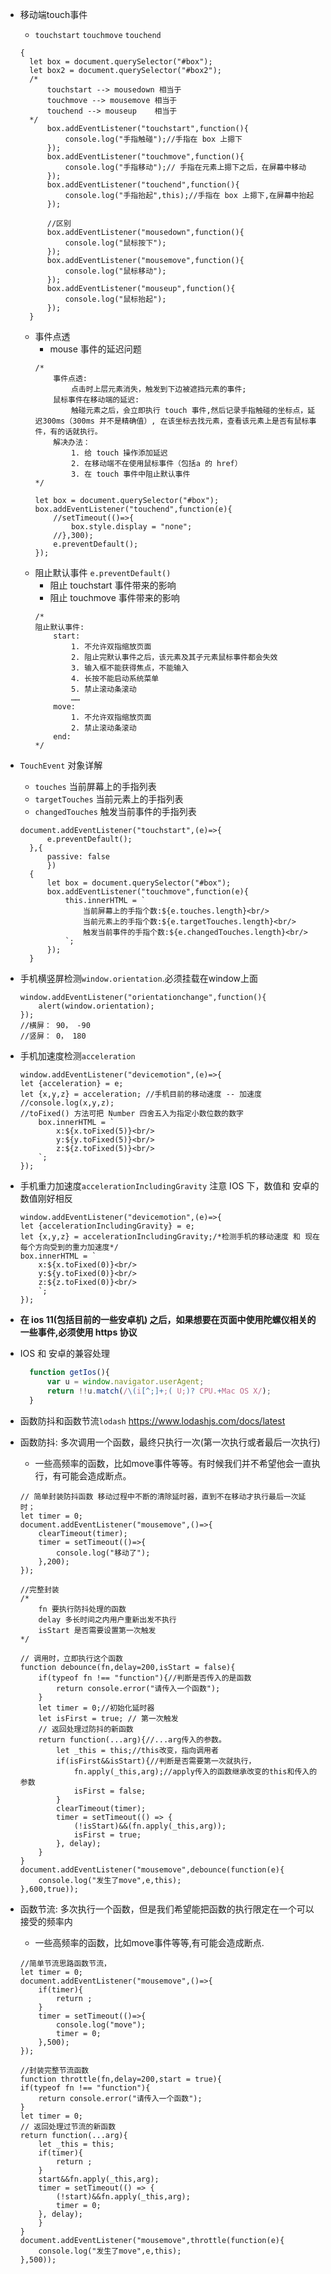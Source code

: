 - 移动端touch事件 
  - `touchstart` `touchmove` `touchend`
  ``` JS
  {
    let box = document.querySelector("#box");
    let box2 = document.querySelector("#box2");
    /*
        touchstart --> mousedown 相当于
        touchmove --> mousemove 相当于
        touchend --> mouseup    相当于
    */  
        box.addEventListener("touchstart",function(){
            console.log("手指触碰");//手指在 box 上摁下
        });
        box.addEventListener("touchmove",function(){
            console.log("手指移动");// 手指在元素上摁下之后，在屏幕中移动
        });
        box.addEventListener("touchend",function(){
            console.log("手指抬起",this);//手指在 box 上摁下,在屏幕中抬起
        });

        //区别
        box.addEventListener("mousedown",function(){
            console.log("鼠标按下");
        });
        box.addEventListener("mousemove",function(){
            console.log("鼠标移动");
        });
        box.addEventListener("mouseup",function(){
            console.log("鼠标抬起");
        });
    }
     ```
  - 事件点透
    - mouse 事件的延迟问题
    ``` JS
    /*
        事件点透:
            点击时上层元素消失，触发到下边被遮挡元素的事件;
        鼠标事件在移动端的延迟:
            触碰元素之后，会立即执行 touch 事件,然后记录手指触碰的坐标点，延迟300ms（300ms 并不是精确值）, 在该坐标去找元素，查看该元素上是否有鼠标事件，有的话就执行。 
        解决办法：
            1. 给 touch 操作添加延迟
            2. 在移动端不在使用鼠标事件（包括a 的 href） 
            3. 在 touch 事件中阻止默认事件      
    */

    let box = document.querySelector("#box");
    box.addEventListener("touchend",function(e){
        //setTimeout(()=>{
            box.style.display = "none";
        //},300);
        e.preventDefault();
    });
    ```
  - 阻止默认事件 `e.preventDefault()`
    - 阻止 touchstart 事件带来的影响
    - 阻止 touchmove 事件带来的影响
    ``` JS
    /*
    阻止默认事件:
        start:
            1. 不允许双指缩放页面
            2. 阻止完默认事件之后，该元素及其子元素鼠标事件都会失效
            3. 输入框不能获得焦点，不能输入
            4. 长按不能启动系统菜单
            5. 禁止滚动条滚动
            ……
        move: 
            1. 不允许双指缩放页面
            2. 禁止滚动条滚动
        end:           
    */
    ```
    
- `TouchEvent` 对象详解
  - `touches` 当前屏幕上的手指列表
  - `targetTouches` 当前元素上的手指列表
  - `changedTouches` 触发当前事件的手指列表
  ``` JS
  document.addEventListener("touchstart",(e)=>{
        e.preventDefault();
    },{
        passive: false
        })     
    {
        let box = document.querySelector("#box");
        box.addEventListener("touchmove",function(e){
            this.innerHTML = `
                当前屏幕上的手指个数:${e.touches.length}<br/>
                当前元素上的手指个数:${e.targetTouches.length}<br/>
                触发当前事件的手指个数:${e.changedTouches.length}<br/>
            `;
        });
    }
  ```
- 手机横竖屏检测`window.orientation`.必须挂载在window上面
    ``` JS
    window.addEventListener("orientationchange",function(){
        alert(window.orientation);
    });
    //横屏： 90， -90 
    //竖屏： 0， 180    
    ```
- 手机加速度检测`acceleration`
    ``` JS
    window.addEventListener("devicemotion",(e)=>{
    let {acceleration} = e;
    let {x,y,z} = acceleration; //手机目前的移动速度 -- 加速度
    //console.log(x,y,z);
    //toFixed() 方法可把 Number 四舍五入为指定小数位数的数字
        box.innerHTML = `
            x:${x.toFixed(5)}<br/>
            y:${y.toFixed(5)}<br/>
            z:${z.toFixed(5)}<br/>
        `;
    });
    ```
 - 手机重力加速度`accelerationIncludingGravity`  注意 IOS 下，数值和 安卓的数值刚好相反 
    ``` JS
    window.addEventListener("devicemotion",(e)=>{
    let {accelerationIncludingGravity} = e;
    let {x,y,z} = accelerationIncludingGravity;/*检测手机的移动速度 和 现在每个方向受到的重力加速度*/
    box.innerHTML = `
        x:${x.toFixed(0)}<br/>
        y:${y.toFixed(0)}<br/>
        z:${z.toFixed(0)}<br/>
        `;
    });
    ```
- **在 ios 11(包括目前的一些安卓机) 之后，如果想要在页面中使用陀螺仪相关的一些事件,必须使用 https 协议**
- IOS 和 安卓的兼容处理 
    ```js
      function getIos(){
          var u = window.navigator.userAgent;
          return !!u.match(/\(i[^;]+;( U;)? CPU.+Mac OS X/);
      }
    ```
- 函数防抖和函数节流`lodash`  https://www.lodashjs.com/docs/latest
- 函数防抖: 多次调用一个函数，最终只执行一次(第一次执行或者最后一次执行)
    - 一些高频率的函数，比如move事件等等。有时候我们并不希望他会一直执行，有可能会造成断点。
    ``` JS
    // 简单封装防抖函数 移动过程中不断的清除延时器，直到不在移动才执行最后一次延时；
    let timer = 0;    
    document.addEventListener("mousemove",()=>{
        clearTimeout(timer);
        timer = setTimeout(()=>{
            console.log("移动了");
        },200);
    });

    //完整封装
    /*
        fn 要执行防抖处理的函数
        delay 多长时间之内用户重新出发不执行
        isStart 是否需要设置第一次触发
    */

    // 调用时，立即执行这个函数
    function debounce(fn,delay=200,isStart = false){
        if(typeof fn !== "function"){//判断是否传入的是函数
            return console.error("请传入一个函数");
        }
        let timer = 0;//初始化延时器
        let isFirst = true; // 第一次触发
        // 返回处理过防抖的新函数
        return function(...arg){//...arg传入的参数。
            let _this = this;//this改变，指向调用者
            if(isFirst&&isStart){//判断是否需要第一次就执行，
                fn.apply(_this,arg);//apply传入的函数继承改变的this和传入的参数
                isFirst = false;
            }
            clearTimeout(timer);
            timer = setTimeout(() => {
                (!isStart)&&(fn.apply(_this,arg));  
                isFirst = true; 
            }, delay);
        }
    }
    document.addEventListener("mousemove",debounce(function(e){
        console.log("发生了move",e,this);
    },600,true));
    ```
    
- 函数节流: 多次执行一个函数，但是我们希望能把函数的执行限定在一个可以接受的频率内
    - 一些高频率的函数，比如move事件等等,有可能会造成断点.
    ``` JS
    //简单节流思路函数节流，
    let timer = 0;    
    document.addEventListener("mousemove",()=>{
        if(timer){
            return ;
        }    
        timer = setTimeout(()=>{
            console.log("move");
            timer = 0;
        },500);
    });

    //封装完整节流函数
    function throttle(fn,delay=200,start = true){
    if(typeof fn !== "function"){
        return console.error("请传入一个函数");
    }
    let timer = 0;
    // 返回处理过节流的新函数
    return function(...arg){
        let _this = this;
        if(timer){
            return ;
        }
        start&&fn.apply(_this,arg); 
        timer = setTimeout(() => {
            (!start)&&fn.apply(_this,arg); 
            timer = 0;
        }, delay);
        }
    }
    document.addEventListener("mousemove",throttle(function(e){
        console.log("发生了move",e,this);
    },500));
    ```

    

  